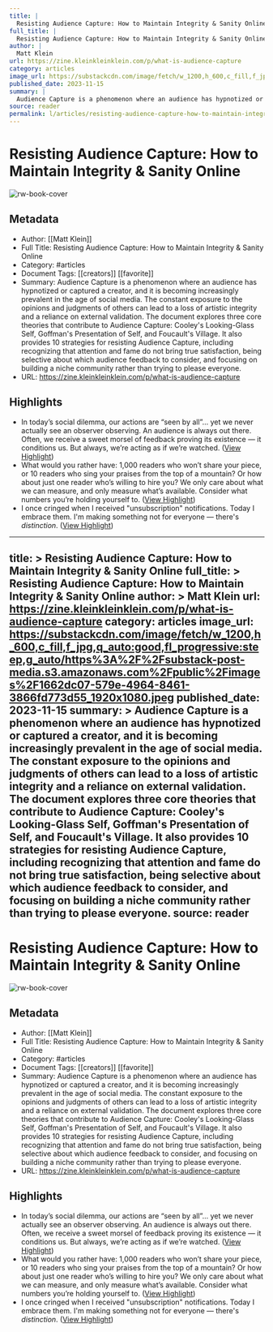 ```yaml
---
title: |
  Resisting Audience Capture: How to Maintain Integrity & Sanity Online
full_title: |
  Resisting Audience Capture: How to Maintain Integrity & Sanity Online
author: |
  Matt Klein
url: https://zine.kleinkleinklein.com/p/what-is-audience-capture
category: articles
image_url: https://substackcdn.com/image/fetch/w_1200,h_600,c_fill,f_jpg,q_auto:good,fl_progressive:steep,g_auto/https%3A%2F%2Fsubstack-post-media.s3.amazonaws.com%2Fpublic%2Fimages%2F1662dc07-579e-4964-8461-3866fd773d55_1920x1080.jpeg
published_date: 2023-11-15
summary: |
  Audience Capture is a phenomenon where an audience has hypnotized or captured a creator, and it is becoming increasingly prevalent in the age of social media. The constant exposure to the opinions and judgments of others can lead to a loss of artistic integrity and a reliance on external validation. The document explores three core theories that contribute to Audience Capture: Cooley's Looking-Glass Self, Goffman's Presentation of Self, and Foucault's Village. It also provides 10 strategies for resisting Audience Capture, including recognizing that attention and fame do not bring true satisfaction, being selective about which audience feedback to consider, and focusing on building a niche community rather than trying to please everyone.
source: reader
permalink: l/articles/resisting-audience-capture-how-to-maintain-integrity-sanity-online
---
```

# Resisting Audience Capture: How to Maintain Integrity & Sanity Online

![rw-book-cover](https://substackcdn.com/image/fetch/w_1200,h_600,c_fill,f_jpg,q_auto:good,fl_progressive:steep,g_auto/https%3A%2F%2Fsubstack-post-media.s3.amazonaws.com%2Fpublic%2Fimages%2F1662dc07-579e-4964-8461-3866fd773d55_1920x1080.jpeg)

## Metadata
- Author: [[Matt Klein]]
- Full Title: Resisting Audience Capture: How to Maintain Integrity & Sanity Online
- Category: #articles
- Document Tags: [[creators]] [[favorite]] 
- Summary: Audience Capture is a phenomenon where an audience has hypnotized or captured a creator, and it is becoming increasingly prevalent in the age of social media. The constant exposure to the opinions and judgments of others can lead to a loss of artistic integrity and a reliance on external validation. The document explores three core theories that contribute to Audience Capture: Cooley's Looking-Glass Self, Goffman's Presentation of Self, and Foucault's Village. It also provides 10 strategies for resisting Audience Capture, including recognizing that attention and fame do not bring true satisfaction, being selective about which audience feedback to consider, and focusing on building a niche community rather than trying to please everyone.
- URL: https://zine.kleinkleinklein.com/p/what-is-audience-capture

## Highlights
- In today’s social dilemma, our actions are “seen by all”... yet we never actually see an observer observing. An audience is always out there. Often, we receive a sweet morsel of feedback proving its existence — it conditions us. But always, we’re acting as if we’re watched. ([View Highlight](https://read.readwise.io/read/01j1s90wscy9m9r93m3g5t4gnp))
- What would you rather have: 1,000 readers who won’t share your piece, or 10 readers who sing your praises from the top of a mountain? Or how about just one reader who’s willing to hire you? We only care about what we can measure, and only measure what’s available.
  Consider what numbers you’re holding yourself to. ([View Highlight](https://read.readwise.io/read/01j1s969hreg760bdym92cvjc6))
- I once cringed when I received "unsubscription" notifications. Today I embrace them. I'm making something not for everyone — there's *distinction*. ([View Highlight](https://read.readwise.io/read/01j1s97w2pwkqxqtahencb47w0))


---
title: >
  Resisting Audience Capture: How to Maintain Integrity & Sanity Online
full_title: >
  Resisting Audience Capture: How to Maintain Integrity & Sanity Online
author: >
  Matt Klein
url: https://zine.kleinkleinklein.com/p/what-is-audience-capture
category: articles
image_url: https://substackcdn.com/image/fetch/w_1200,h_600,c_fill,f_jpg,q_auto:good,fl_progressive:steep,g_auto/https%3A%2F%2Fsubstack-post-media.s3.amazonaws.com%2Fpublic%2Fimages%2F1662dc07-579e-4964-8461-3866fd773d55_1920x1080.jpeg
published_date: 2023-11-15
summary: >
  Audience Capture is a phenomenon where an audience has hypnotized or captured a creator, and it is becoming increasingly prevalent in the age of social media. The constant exposure to the opinions and judgments of others can lead to a loss of artistic integrity and a reliance on external validation. The document explores three core theories that contribute to Audience Capture: Cooley's Looking-Glass Self, Goffman's Presentation of Self, and Foucault's Village. It also provides 10 strategies for resisting Audience Capture, including recognizing that attention and fame do not bring true satisfaction, being selective about which audience feedback to consider, and focusing on building a niche community rather than trying to please everyone.
source: reader
---
# Resisting Audience Capture: How to Maintain Integrity & Sanity Online

![rw-book-cover](https://substackcdn.com/image/fetch/w_1200,h_600,c_fill,f_jpg,q_auto:good,fl_progressive:steep,g_auto/https%3A%2F%2Fsubstack-post-media.s3.amazonaws.com%2Fpublic%2Fimages%2F1662dc07-579e-4964-8461-3866fd773d55_1920x1080.jpeg)

## Metadata
- Author: [[Matt Klein]]
- Full Title: Resisting Audience Capture: How to Maintain Integrity & Sanity Online
- Category: #articles
- Document Tags: [[creators]] [[favorite]] 
- Summary: Audience Capture is a phenomenon where an audience has hypnotized or captured a creator, and it is becoming increasingly prevalent in the age of social media. The constant exposure to the opinions and judgments of others can lead to a loss of artistic integrity and a reliance on external validation. The document explores three core theories that contribute to Audience Capture: Cooley's Looking-Glass Self, Goffman's Presentation of Self, and Foucault's Village. It also provides 10 strategies for resisting Audience Capture, including recognizing that attention and fame do not bring true satisfaction, being selective about which audience feedback to consider, and focusing on building a niche community rather than trying to please everyone.
- URL: https://zine.kleinkleinklein.com/p/what-is-audience-capture

## Highlights
- In today’s social dilemma, our actions are “seen by all”... yet we never actually see an observer observing. An audience is always out there. Often, we receive a sweet morsel of feedback proving its existence — it conditions us. But always, we’re acting as if we’re watched. ([View Highlight](https://read.readwise.io/read/01j1s90wscy9m9r93m3g5t4gnp))
- What would you rather have: 1,000 readers who won’t share your piece, or 10 readers who sing your praises from the top of a mountain? Or how about just one reader who’s willing to hire you? We only care about what we can measure, and only measure what’s available.
  Consider what numbers you’re holding yourself to. ([View Highlight](https://read.readwise.io/read/01j1s969hreg760bdym92cvjc6))
- I once cringed when I received "unsubscription" notifications. Today I embrace them. I'm making something not for everyone — there's *distinction*. ([View Highlight](https://read.readwise.io/read/01j1s97w2pwkqxqtahencb47w0))


